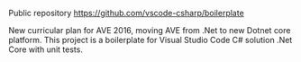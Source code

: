 Public repository https://github.com/vscode-csharp/boilerplate

New curricular plan for AVE 2016, moving AVE from .Net to new Dotnet core platform. This project is a boilerplate for Visual Studio Code C# solution .Net Core with unit tests.